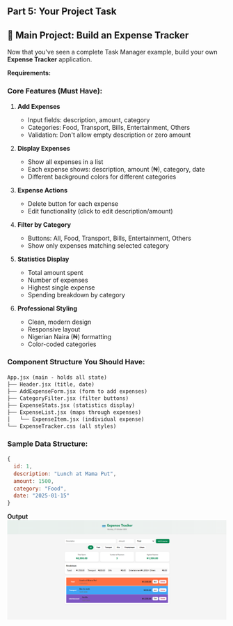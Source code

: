 ## **Part 5: Your Project Task**

## 🎯 Main Project: Build an Expense Tracker

Now that you've seen a complete Task Manager example, build your own **Expense Tracker** application.

**Requirements:**

### **Core Features (Must Have):**
1. **Add Expenses**
   - Input fields: description, amount, category
   - Categories: Food, Transport, Bills, Entertainment, Others
   - Validation: Don't allow empty description or zero amount

2. **Display Expenses**
   - Show all expenses in a list
   - Each expense shows: description, amount (₦), category, date
   - Different background colors for different categories

3. **Expense Actions**
   - Delete button for each expense
   - Edit functionality (click to edit description/amount)

4. **Filter by Category**
   - Buttons: All, Food, Transport, Bills, Entertainment, Others
   - Show only expenses matching selected category

5. **Statistics Display**
   - Total amount spent
   - Number of expenses
   - Highest single expense
   - Spending breakdown by category

6. **Professional Styling**
   - Clean, modern design
   - Responsive layout
   - Nigerian Naira (₦) formatting
   - Color-coded categories

### **Component Structure You Should Have:**

```
App.jsx (main - holds all state)
├── Header.jsx (title, date)
├── AddExpenseForm.jsx (form to add expenses)
├── CategoryFilter.jsx (filter buttons)
├── ExpenseStats.jsx (statistics display)
├── ExpenseList.jsx (maps through expenses)
│   └── ExpenseItem.jsx (individual expense)
└── ExpenseTracker.css (all styles)
```

### **Sample Data Structure:**
```javascript
{
  id: 1,
  description: "Lunch at Mama Put",
  amount: 1500,
  category: "Food",
  date: "2025-01-15"
}
```

**Output**
![alt text](<Screenshot 2025-10-27 101150.png>)


